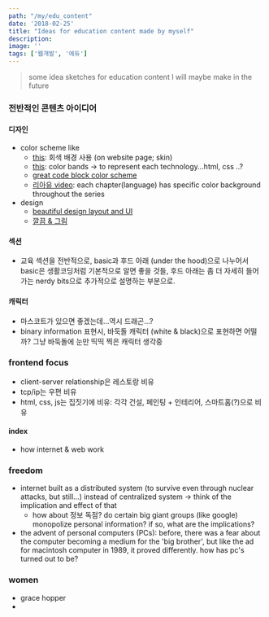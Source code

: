 ```yaml
---
path: "/my/edu_content"
date: '2018-02-25'
title: "Ideas for education content made by myself"
description: 
image: ''
tags: ['웹개발', '에듀']
---
```

> some idea sketches for education content I will maybe make in the future

### 전반적인 콘텐츠 아이디어

#### 디자인
- color scheme like 
    - [this](http://www.dontfeartheinternet.com/): 회색 배경 사용 (on website page; skin)
    - [this](http://www.evolutionoftheweb.com/): color bands -> to represent each technology...html, css ..?
    - [great code block color scheme](https://30-seconds.github.io/30-seconds-of-css/)
    - [리아유 video](https://www.youtube.com/watch?v=ptBZdXl4P6c): each chapter(language) has specific color background throughout the series
- design
    - [beautiful design layout and UI](https://internetingishard.com/)
    - [깔끔 & 그림](https://joelglovier.com/writing/sitemaps-for-jekyll-sites)


#### 섹션
- 교육 섹션을 전반적으로, basic과 후드 아래 (under the hood)으로 나누어서 basic은 생활코딩처럼 기본적으로 알면 좋을 것들, 후드 아래는 좀 더 자세히 들어가는 nerdy bits으로 추가적으로 설명하는 부분으로.

#### 캐릭터
- 마스코트가 있으면 좋겠는데...역시 드래곤...?
- binary information 표현시, 바둑돌 캐릭터 (white & black)으로 표현하면 어떨까? 그냥 바둑돌에 눈만 띡띡 찍은 캐릭터 생각중

### frontend focus
- client-server relationship은 레스토랑 비유
- tcp/ip는 우편 비유
- html, css, js는 집짓기에 비유: 각각 건설, 페인팅 + 인테리어, 스마트홈(?)으로 비유

#### index
- how internet & web work

### freedom
- internet built as a distributed system (to survive even through nuclear attacks, but still...) instead of centralized system -> think of the implication and effect of that
    - how about 정보 독점? do certain big giant groups (like google) monopolize personal information? if so, what are the implications?
- the advent of personal computers (PCs): before, there was a fear about the computer becoming a medium for the 'big brother', but like the ad for macintosh computer in 1989, it proved differently. how has pc's turned out to be?

### women
- grace hopper
- 